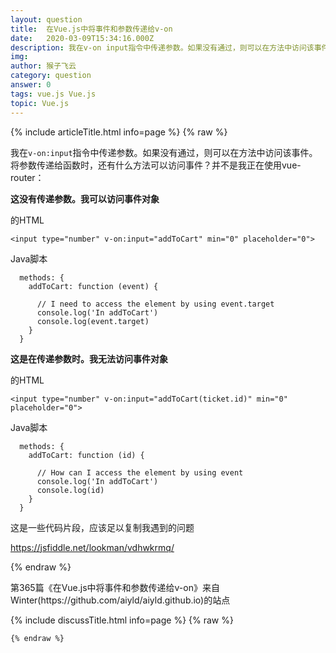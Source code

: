 ```yaml
---
layout: question
title:  在Vue.js中将事件和参数传递给v-on
date:   2020-03-09T15:34:16.000Z
description: 我在v-on input指令中传递参数。如果没有通过，则可以在方法中访问该事件。将参数传递给函数时，还有什么方法可以访问事件？并不是我正在使用vue-ro...
img: 
author: 猴子飞云
category: question
answer: 0
tags: vue.js Vue.js
topic: Vue.js
---
```

<div class="article-root">
  <div class="article">
    {% include articleTitle.html info=page %}
    {% raw %}
    <div class="article-content"><p><font style="vertical-align: inherit;"><font style="vertical-align: inherit;">我在</font></font><code>v-on:input</code><font style="vertical-align: inherit;"><font style="vertical-align: inherit;">指令中</font><font style="vertical-align: inherit;">传递参数</font><font style="vertical-align: inherit;">。</font><font style="vertical-align: inherit;">如果没有通过，则可以在方法中访问该事件。</font><font style="vertical-align: inherit;">将参数传递给函数时，还有什么方法可以访问事件？</font><font style="vertical-align: inherit;">并不是我正在使用vue-router：</font></font></p>

<p><strong><font style="vertical-align: inherit;"><font style="vertical-align: inherit;">这没有传递参数。</font><font style="vertical-align: inherit;">我可以访问事件对象</font></font></strong></p>

<p><font style="vertical-align: inherit;"><font style="vertical-align: inherit;">的HTML</font></font></p>

<pre><code>&lt;input type="number" v-on:input="addToCart" min="0" placeholder="0"&gt;
</code></pre>

<p><font style="vertical-align: inherit;"><font style="vertical-align: inherit;">Java脚本</font></font></p>

<pre><code>  methods: {<font></font>
    addToCart: function (event) {<font></font>
<font></font>
      // I need to access the element by using event.target<font></font>
      console.log('In addToCart')<font></font>
      console.log(event.target)<font></font>
    }<font></font>
  }<font></font>
</code></pre>

<p><strong><font style="vertical-align: inherit;"><font style="vertical-align: inherit;">这是在传递参数时。</font><font style="vertical-align: inherit;">我无法访问事件对象</font></font></strong></p>

<p><font style="vertical-align: inherit;"><font style="vertical-align: inherit;">的HTML</font></font></p>

<pre><code>&lt;input type="number" v-on:input="addToCart(ticket.id)" min="0" placeholder="0"&gt;
</code></pre>

<p><font style="vertical-align: inherit;"><font style="vertical-align: inherit;">Java脚本</font></font></p>

<pre><code>  methods: {<font></font>
    addToCart: function (id) {<font></font>
<font></font>
      // How can I access the element by using event<font></font>
      console.log('In addToCart')<font></font>
      console.log(id)<font></font>
    }<font></font>
  }<font></font>
</code></pre>

<p><font style="vertical-align: inherit;"><font style="vertical-align: inherit;">这是一些代码片段，应该足以复制我遇到的问题</font></font></p>

<p><a href="https://jsfiddle.net/lookman/vdhwkrmq/" rel="noreferrer"><font style="vertical-align: inherit;"><font style="vertical-align: inherit;">https://jsfiddle.net/lookman/vdhwkrmq/</font></font></a></p></div>
    {% endraw %}
  </div>
  <p class="winter_mark">第365篇《在Vue.js中将事件和参数传递给v-on》来自Winter(https://github.com/aiyld/aiyld.github.io)的站点</p>
  <div class="discuss-wrapper">
    {% include discussTitle.html info=page %}
    {% raw %}
    
    {% endraw %}
  </div>
<div>
